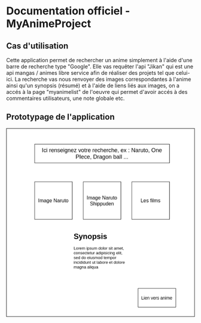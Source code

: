 # Documentation officiel - MyAnimeProject

## Cas d'utilisation
Cette application permet de rechercher un anime simplement à l'aide d'une barre de recherche type "Google".
Elle vas requêter l'api "Jikan" qui est une api mangas / animes libre service afin de réaliser des projets tel que celui-ici. 
La recherche vas nous renvoyer des images correspondantes à l'anime ainsi qu'un synopsis (résumé) et à l'aide de liens liés aux images,
on a accés à la page "myanimelist" de l'oeuvre qui permet d'avoir accés à des commentaires utilisateurs, une note globale etc.
## Prototypage de l'application 
![image](analyse/Project.png)
